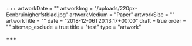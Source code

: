 +++
artworkDate = ""
artworkImg = "/uploads/220px-Eenbruinigherfstblad.jpg"
artworkMedium = "Paper"
artworkSize = ""
artworkTitle = ""
date = "2018-12-06T20:13:17+00:00"
draft = true
order = ""
sitemap_exclude = true
title = "test"
type = "artwork"

+++
